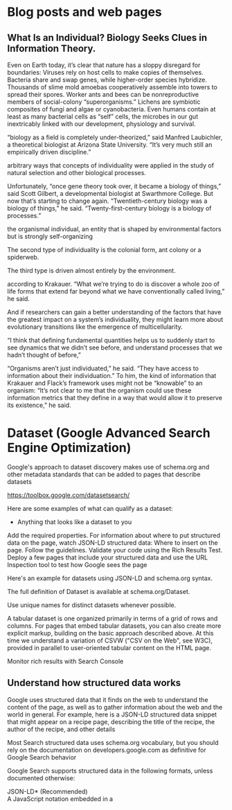# Blog posts and web pages
## What Is an Individual? Biology Seeks Clues in Information Theory.

Even on Earth today, it’s clear that nature has a sloppy disregard for boundaries: Viruses rely on host cells to make copies of themselves. Bacteria share and swap genes, while higher-order species hybridize. Thousands of slime mold amoebas cooperatively assemble into towers to spread their spores. Worker ants and bees can be nonreproductive members of social-colony “superorganisms.” Lichens are symbiotic composites of fungi and algae or cyanobacteria. Even humans contain at least as many bacterial cells as “self” cells, the microbes in our gut inextricably linked with our development, physiology and survival.

“biology as a field is completely under-theorized,” said Manfred Laubichler, a theoretical biologist at Arizona State University. “It’s very much still an empirically driven discipline.”

arbitrary ways that concepts of individuality were applied in the study of natural selection and other biological processes.

Unfortunately, “once gene theory took over, it became a biology of things,” said Scott Gilbert, a developmental biologist at Swarthmore College. But now that’s starting to change again. “Twentieth-century biology was a biology of things,” he said. “Twenty-first-century biology is a biology of processes.”

 the organismal individual, an entity that is shaped by environmental factors but is strongly self-organizing

 The second type of individuality is the colonial form, ant colony or a spiderweb.

 The third type is driven almost entirely by the environment.

 according to Krakauer. “What we’re trying to do is discover a whole zoo of life forms that extend far beyond what we have conventionally called living,” he said.

 And if researchers can gain a better understanding of the factors that have the greatest impact on a system’s individuality, they might learn more about evolutionary transitions like the emergence of multicellularity.

“I think that defining fundamental quantities helps us to suddenly start to see dynamics that we didn’t see before, and understand processes that we hadn’t thought of before,” 

“Organisms aren’t just individuated,” he said. “They have access to information about their individuation.” To him, the kind of information that Krakauer and Flack’s framework uses might not be “knowable” to an organism: “It’s not clear to me that the organism could use these information metrics that they define in a way that would allow it to preserve its existence,” he said.


# Dataset (Google Advanced Search Engine Optimization)

 Google's approach to dataset discovery makes use of schema.org and other metadata standards that can be added to pages that describe datasets

 https://toolbox.google.com/datasetsearch/

 Here are some examples of what can qualify as a dataset:
 - Anything that looks like a dataset to you

Add the required properties. For information about where to put structured data on the page, watch JSON-LD structured data: Where to insert on the page.
Follow the guidelines.
Validate your code using the Rich Results Test.
Deploy a few pages that include your structured data and use the URL Inspection tool to test how Google sees the page

Here's an example for datasets using JSON-LD and schema.org syntax.


The full definition of Dataset is available at schema.org/Dataset.

Use unique names for distinct datasets whenever possible.

A tabular dataset is one organized primarily in terms of a grid of rows and columns. For pages that embed tabular datasets, you can also create more explicit markup, building on the basic approach described above. At this time we understand a variation of CSVW ("CSV on the Web", see W3C), provided in parallel to user-oriented tabular content on the HTML page.

Monitor rich results with Search Console

## Understand how structured data works

Google uses structured data that it finds on the web to understand the content of the page, as well as to gather information about the web and the world in general. For example, here is a JSON-LD structured data snippet that might appear on a recipe page, describing the title of the recipe, the author of the recipe, and other details

 Most Search structured data uses schema.org vocabulary, but you should rely on the documentation on developers.google.com as definitive for Google Search behavior


Google Search supports structured data in the following formats, unless documented otherwise:

JSON-LD* (Recommended)	
A JavaScript notation embedded in a <script> tag in the page head or body. 

Microdata	An open-community HTML specification used to nest structured data within HTML content.

RDFa	An HTML5 extension that supports linked data by introducing HTML tag attributes

## Making it easier to discover datasets
https://www.blog.google/products/search/making-it-easier-discover-datasets/

To enable easy access to this data, we launched Dataset Search, so that scientists, data journalists, data geeks, or anyone else can find the data required for their work and their stories, or simply to satisfy their intellectual curiosity.

Similar to how Google Scholar works, Dataset Search lets you find datasets wherever they’re hoste

Our approach is based on an open standard for describing this information (schema.org) and anybody who publishes data can describe their dataset this way. We encourage dataset providers, large and small, to adopt this common standard so that all datasets are part of this robust ecosystem.

A search tool like this one is only as good as the metadata that data publishers are willing to provide. We hope to see many of you use the open standards to describe your data
